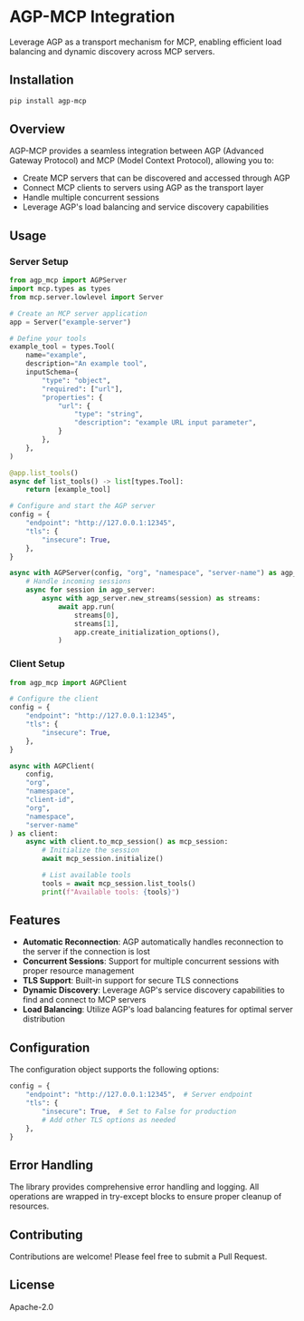 # AGP-MCP Integration

Leverage AGP as a transport mechanism for MCP, enabling efficient load balancing
and dynamic discovery across MCP servers.

## Installation

```bash
pip install agp-mcp
```

## Overview

AGP-MCP provides a seamless integration between AGP (Advanced Gateway Protocol)
and MCP (Model Context Protocol), allowing you to:

- Create MCP servers that can be discovered and accessed through AGP
- Connect MCP clients to servers using AGP as the transport layer
- Handle multiple concurrent sessions
- Leverage AGP's load balancing and service discovery capabilities

## Usage

### Server Setup

```python
from agp_mcp import AGPServer
import mcp.types as types
from mcp.server.lowlevel import Server

# Create an MCP server application
app = Server("example-server")

# Define your tools
example_tool = types.Tool(
    name="example",
    description="An example tool",
    inputSchema={
        "type": "object",
        "required": ["url"],
        "properties": {
            "url": {
                "type": "string",
                "description": "example URL input parameter",
            }
        },
    },
)

@app.list_tools()
async def list_tools() -> list[types.Tool]:
    return [example_tool]

# Configure and start the AGP server
config = {
    "endpoint": "http://127.0.0.1:12345",
    "tls": {
        "insecure": True,
    },
}

async with AGPServer(config, "org", "namespace", "server-name") as agp_server:
    # Handle incoming sessions
    async for session in agp_server:
        async with agp_server.new_streams(session) as streams:
            await app.run(
                streams[0],
                streams[1],
                app.create_initialization_options(),
            )
```

### Client Setup

```python
from agp_mcp import AGPClient

# Configure the client
config = {
    "endpoint": "http://127.0.0.1:12345",
    "tls": {
        "insecure": True,
    },
}

async with AGPClient(
    config,
    "org",
    "namespace",
    "client-id",
    "org",
    "namespace",
    "server-name"
) as client:
    async with client.to_mcp_session() as mcp_session:
        # Initialize the session
        await mcp_session.initialize()

        # List available tools
        tools = await mcp_session.list_tools()
        print(f"Available tools: {tools}")
```

## Features

- **Automatic Reconnection**: AGP automatically handles reconnection to the server if the connection is lost
- **Concurrent Sessions**: Support for multiple concurrent sessions with proper resource management
- **TLS Support**: Built-in support for secure TLS connections
- **Dynamic Discovery**: Leverage AGP's service discovery capabilities to find and connect to MCP servers
- **Load Balancing**: Utilize AGP's load balancing features for optimal server distribution

## Configuration

The configuration object supports the following options:

```python
config = {
    "endpoint": "http://127.0.0.1:12345",  # Server endpoint
    "tls": {
        "insecure": True,  # Set to False for production
        # Add other TLS options as needed
    },
}
```

## Error Handling

The library provides comprehensive error handling and logging. All operations
are wrapped in try-except blocks to ensure proper cleanup of resources.

## Contributing

Contributions are welcome! Please feel free to submit a Pull Request.

## License

Apache-2.0

